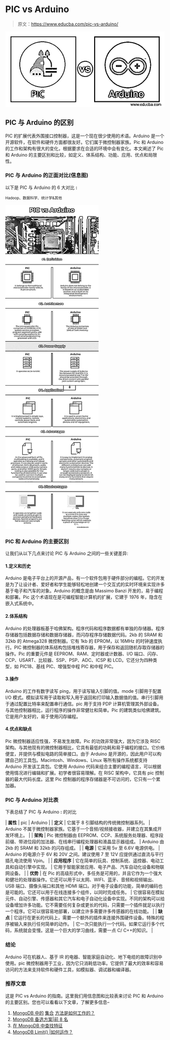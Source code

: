 # PIC vs Arduino

> 原文：<https://www.educba.com/pic-vs-arduino/>

![PIC vs Arduino](img/1b173ea48b7603c0aafed1571bb2649b.png)



## PIC 与 Arduino **的区别**

PIC 的扩展代表外围接口控制器，这是一个现在很少使用的术语。Arduino 是一个开源软件，在软件和硬件方面都很友好。它们属于微控制器家族。Pic 和 Arduino 的工作和架构有很大的变化，根据要求在合适的环境中会有变化。本文阐述了 Pic 和 Arduino 的主要区别和比较，如定义、体系结构、功能、应用、优点和局限性。

### PIC 与 Arduino 的正面对比(信息图)

以下是 PIC 与 Arduino 的 6 大对比 **:**

<small>Hadoop、数据科学、统计学&其他</small>

![PIC vs Arduino (Infographics)](img/0e4bb437a46036c035faed506b289e34.png)



### PIC 和 Arduino 的主要区别

让我们从以下几点来讨论 PIC 与 Arduino 之间的一些关键差异:

#### 1.定义和历史

Arduino 是电子平台上的开源产品，有一个软件包用于硬件部分的编程。它的开发是为了让设计者、爱好者和学生能够轻松地创建一个交互式的实时环境来实现许多基于电子和汽车的对象。Arduino 的概念是由 Massimo Banzi 开发的，易于编程和部署。Pic 这个术语现在是可编程智能计算机的扩展，它建于 1976 年，隐含在嵌入式系统中。

#### 2.体系结构

Arduino 的处理器板基于哈佛架构。程序代码和程序数据都有单独的存储器。程序存储器包括数据存储和数据存储器，而闪存程序存储数据代码。2kb 的 SRAM 和 32kb 的 Atmega328 微控制器。它有 1kb 的 EPROM，以 16MHz 的时钟速度执行。PIC 微控制器的体系结构包括堆栈寄存器，用于保存和返回随机存取存储器的操作。Pic 的重要元件是 EEPROM、RAM、定时器或计数器、I/O 端口、闪存、CCP、USART、比较器、SSP、PSP、ADC、ICSP 和 LCD。它还分为四种类型，如 PIC18、基线 PIC、增强型中程 PIC 和中程 PIC。

#### 3.操作

Arduino 的工作有数字读写 ping，用于读写输入引脚的值。mode 引脚用于配置 I/O 模式。模拟读写用于读取和写入用于返回和打印输入数据值的值。串行引脚用于通过配置比特率来配置串行通信。pic 用于支持 PDP 计算机管理其外部设备。与其他控制器相比，运行程序的操作非常健壮和简单。Pic 的建筑类似哈佛建筑。它是用户友好的，易于使用闪存编程。

#### 4.优点和缺点

Pic 微控制器适应性强，不易发生故障。Pic 的功效非常强大，因为它涉及 RISC 架构。与其他现有的微控制器相比，它具有最低的功耗和易于编程的接口。它价格便宜，并提供与模拟电路的简单接口。由于 Arduino 是开源的，因此用户可以构建自己的工具包。Macintosh、Windows、Linux 等所有操作系统都支持 Arduino 开发该工具包。它使用 Arduino 代码来组合主要的编程语言，可以根据使用情况进行编辑和扩展。初学者很容易理解。在 RISC 架构中，它具有 pic 控制器的最大代码长度。这里 Pic 控制器的程序存储器是不可访问的，它只有一个累加器。

### PIC 与 Arduino 对比表

下表总结了 PIC 与 Arduino **:** 的对比

| **属性** | pic | Arduino |
| **定义** | 它属于 8 引脚结构的传统微控制器系列。 | Arduino 不属于微控制器家族。它基于一个音频/视频接收器，并建立在其集成开发环境上。 |
| **架构** | Pic 微控制器由 EEPROM、CCP、系统服务处理器、程序段前缀、带进位段的加法器、在线串行编程处理器和液晶显示器组成。 | Arduino 由 2kb 的 SRAM 和 32kb 的闪存组成。 |
| **电源** | 它采用 5v 至 6.6V 电源供电。 | Arduino 的电源介于 6V 和 20V 之间。建议使用 7 至 12V 应提供通过直流与平行插孔电流使用 Vpin。 |
| **应用程序** | 它在简单的玩具、控制系统、遥控器、电动工具和自动引擎中实现。 | 它用于智能家居应用、电子产品、汽车自动化设备和物联网设备。 |
| **优势** | 在 Pic 的高级形式中，多任务是可用的，并且它作为一个强大和健壮的处理器操作。它还可以用于以太网、WIFI、蓝牙、音频和视频输出、USB 端口、摄像头端口和其他 HDMI 端口。对于电子设备的功能，简单的编码也是可能的。它还可以用于在线连接多个组件，以同时完成任务。 | 它很容易在模拟元件、自动引擎、传感器和其它汽车和电子自动化设备中实现。不同的架构可以给设备增加许多功能。它不需要任何复杂或更长的代码，只需要一个插件就足以执行一个程序。它可以很容易地部署，以建立许多需要许多传感器的在线功能。 |
| **缺点** | 它运行在更长的代码上，需要一个额外的插件来连接外围硬件设备。特殊的程序被输入来执行任何简单的动作。 | 它一次只能执行一个代码。如果它运行多个代码，系统就会变慢。这是一个巨大的学习曲线，需要一点 C/ C++的知识。 |

### 结论

Arduino 可在机器人、基于 IR 的电器、智能家庭自动化、地下电缆的故障识别中使用。pic 微控制器用于工业，因为它只消耗低功率。它提供了最大的效率和容易访问的方法来支持软件和硬件工具，如模拟器、调试器和编译器。

### 推荐文章

这是 PIC vs Arduino 的指南。这里我们用信息图和比较表来讨论 PIC 和 Arduino 的主要区别。您也可以看看以下文章，了解更多信息–

1.  [MongoDB 中的](https://www.educba.com/mongodb-collection/) [集合](https://www.educba.com/mongodb-collection/) [方法是如何工作的？](https://www.educba.com/mongodb-collection/)
2.  [MongoDB 备选方案|前 8 名](https://www.educba.com/mongodb-alternatives/)
3.  [在 MongoDB 中查找特征](https://www.educba.com/lookup-in-mongodb/)
4.  [MongoDB Limit() |如何运作？](https://www.educba.com/mongodb-limit/)





